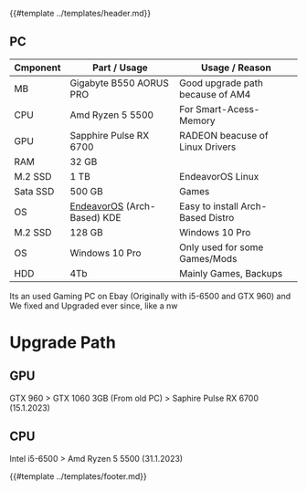 {{#template ../templates/header.md}}

## PC

| Cmponent | Part / Usage                                              | Usage / Reason                    |
| -------- | --------------------------------------------------------- | --------------------------------- |
| MB       | Gigabyte B550 AORUS PRO                                   | Good upgrade path because of AM4  |
| CPU      | Amd Ryzen 5 5500                                          | For Smart-Acess-Memory            |
| GPU      | Sapphire Pulse RX 6700                                    | RADEON beacuse of Linux Drivers   |
| RAM      | 32 GB                                                     |                                   |
| M.2 SSD  | 1 TB                                                      | EndeavorOS Linux                  |
| Sata SSD | 500 GB                                                    | Games                             |
| OS       | [EndeavorOS](https://www.endeavoros.com) (Arch-Based) KDE | Easy to install Arch-Based Distro |
| M.2 SSD  | 128 GB                                                    | Windows 10 Pro                    |
| OS       | Windows 10 Pro                                            | Only used for some Games/Mods     |
| HDD      | 4Tb                                                       | Mainly Games, Backups             |

Its an used Gaming PC on Ebay (Originally with i5-6500 and GTX 960) and We fixed
and Upgraded ever since, like a nw

# Upgrade Path

## GPU

GTX 960 > GTX 1060 3GB (From old PC) > Saphire Pulse RX 6700 (15.1.2023)

## CPU

Intel i5-6500 > Amd Ryzen 5 5500 (31.1.2023)

{{#template ../templates/footer.md}}
